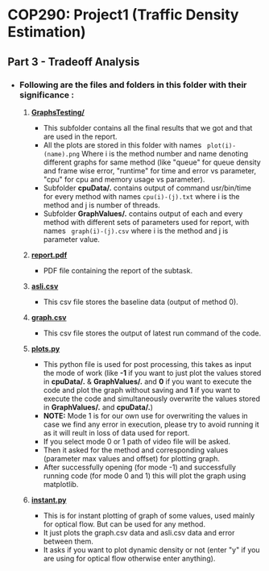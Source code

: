 # COP290: Project1 (Traffic Density Estimation)

## Part 3 - __Tradeoff Analysis__


* ### __Following are the files and folders in this folder with their significance :__

    1. [__GraphsTesting/__](./GraphsTesting/)
        * This subfolder contains all the final results that we got and that are used in the report.
        * All the plots are stored in this folder with names ``` plot(i)-(name).png``` Where i is the method number and name denoting different graphs for same method (like "queue" for queue density and frame wise error, "runtime" for time and error vs parameter, "cpu" for cpu and memory usage vs parameter).
        * Subfolder __cpuData/.__ contains output of command usr/bin/time for every method with names ``` cpu(i)-(j).txt ``` where i is the method and j is number of threads.
        * Subfolder __GraphValues/.__ contains output of each and every method with different sets of parameters used for report, with names ``` graph(i)-(j).csv``` where i is the method and j is parameter value.

    5. [__report.pdf__](./report.pdf)
        * PDF file containing the report of the subtask.

    2. [__asli.csv__](./asli.csv)
        * This csv file stores the baseline data (output of method 0).

    3. [__graph.csv__](./graph.csv)
        * This csv file stores the output of latest run command of the code.
    
    4. [__plots.py__](./plots.py)
        * This python file is used for post processing, this takes as input the mode of work (like __-1__ if you want to just plot the values stored in __cpuData/.__ & __GraphValues/.__ and __0__ if you want to execute the code and plot the graph without saving and __1__ if you want to execute the code and simultaneously overwrite the values stored in __GraphValues/.__ and __cpuData/.__)
        * __NOTE:__ Mode 1 is for our own use for overwriting the values in case we find any error in execution, please try to avoid running it as it will reult in loss of data used for report.
        * If you select mode 0 or 1 path of video file will be asked.
        * Then it asked for the method and corresponding values (parameter max values and offset) for plotting graph.
        * After successfully opening (for mode -1) and successfully running code (for mode 0 and 1) this will plot the graph using matplotlib.

    5. [__instant.py__](./instant.py)

        * This is for instant plotting of graph of some values, used mainly for optical flow. But can be used for any method.
        * It just plots the graph.csv data and asli.csv data and error between them.
        * It asks if you want to plot dynamic density or not (enter "y" if you are using for optical flow otherwise enter anything).  
    
